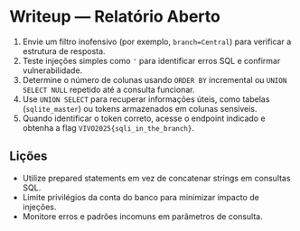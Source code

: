 # Writeup — Relatório Aberto

1. Envie um filtro inofensivo (por exemplo, `branch=Central`) para verificar a estrutura de resposta.
2. Teste injeções simples como `'` para identificar erros SQL e confirmar vulnerabilidade.
3. Determine o número de colunas usando `ORDER BY` incremental ou `UNION SELECT NULL` repetido até a consulta funcionar.
4. Use `UNION SELECT` para recuperar informações úteis, como tabelas (`sqlite_master`) ou tokens armazenados em colunas sensíveis.
5. Quando identificar o token correto, acesse o endpoint indicado e obtenha a flag `VIVO2025{sqli_in_the_branch}`.

## Lições
- Utilize prepared statements em vez de concatenar strings em consultas SQL.
- Limite privilégios da conta do banco para minimizar impacto de injeções.
- Monitore erros e padrões incomuns em parâmetros de consulta.
